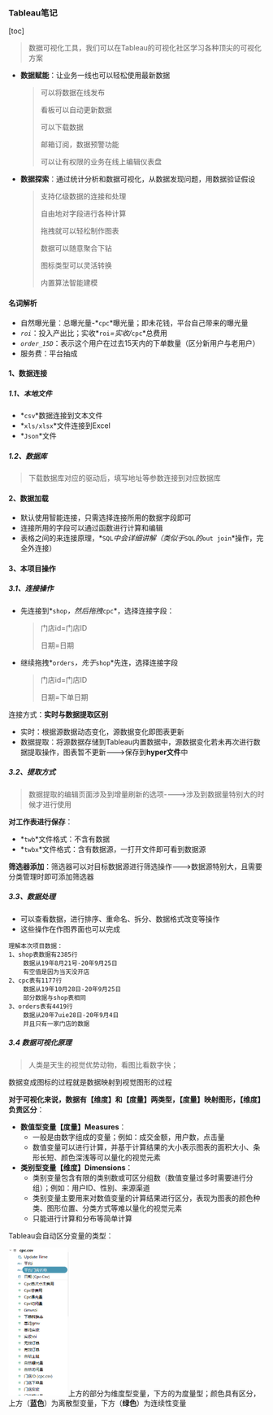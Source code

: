 ### Tableau笔记

[toc]

> 数据可视化工具，我们可以在Tableau的可视化社区学习各种顶尖的可视化方案

- **数据赋能**：让业务一线也可以轻松使用最新数据

  > 可以将数据在线发布
  >
  > 看板可以自动更新数据
  >
  > 可以下载数据
  >
  > 邮箱订阅，数据预警功能
  >
  > 可以让有权限的业务在线上编辑仪表盘

- **数据探索**：通过统计分析和数据可视化，从数据发现问题，用数据验证假设

  > 支持亿级数据的连接和处理
  >
  > 自由地对字段进行各种计算
  >
  > 拖拽就可以轻松制作图表
  >
  > 数据可以随意聚合下钻
  >
  > 图标类型可以灵活转换
  >
  > 内置算法智能建模

#### 名词解析

- 自然曝光量：总曝光量-*`cpc`*曝光量；即未花钱，平台自己带来的曝光量
- *`roi`*：投入产出比；实收*`roi`*=实收/*`cpc`*总费用
- *`order_15D`*：表示这个用户在过去15天内的下单数量（区分新用户与老用户）
- 服务费：平台抽成

#### 1、数据连接

##### 1.1、本地文件

- *`csv`*数据连接到文本文件
- *`xls/xlsx`*文件连接到Excel
- *`Json`*文件

##### 1.2、数据库

> 下载数据库对应的驱动后，填写地址等参数连接到对应数据库

#### 2、数据加载

- 默认使用智能连接，只需选择连接所用的数据字段即可
- 连接所用的字段可以通过函数进行计算和编辑
- 表格之间的来连接原理，*`SQL`*中会详细讲解（类似于*`SQL`*的*`out join`*操作，完全外连接）

#### 3、本项目操作

##### 3.1、连接操作

- 先连接到*`shop`*，然后拖拽*`cpc`*，选择连接字段：

  > 门店id=门店ID
  >
  > 日期=日期

- 继续拖拽*`orders`*，先于*`shop`*先连，选择连接字段

  > 门店id=门店ID
  >
  > 日期=下单日期

连接方式：**实时与数据提取区别**

- 实时：根据源数据动态变化，源数据变化即图表更新
- 数据提取：将源数据存储到Tableau内置数据中，源数据变化若未再次进行数据提取操作，图表暂不更新--->保存到**hyper文件**中

##### 3.2、提取方式

> 数据提取的编辑页面涉及到增量刷新的选项---->涉及到数据量特别大的时候才进行使用

**对工作表进行保存**：

- *`twb`*文件格式：不含有数据
- *`twbx`*文件格式：含有数据源，一打开文件即可看到数据源

**筛选器添加**：筛选器可以对目标数据源进行筛选操作--->数据源特别大，且需要分类管理时即可添加筛选器

##### 3.3、数据处理

- 可以查看数据，进行排序、重命名、拆分、数据格式改变等操作
- 这些操作在作图界面也可以完成

```
理解本次项目数据：
1、shop表数据有2385行
	数据从19年8月21号-20年9月25日
	有空值是因为当天没开店
2、cpc表有1177行
	数据从19年10月28日-20年9月25日
	部分数据与shop表相同
3、orders表有4419行
	数据从20年7uie28日-20年9月4日
	并且只有一家门店的数据
```

##### 3.4 数据可视化原理

> 人类是天生的视觉优势动物，看图比看数字快；

数据变成图标的过程就是数据映射到视觉图形的过程

**对于可视化来说，数据有【维度】和【度量】两类型，【度量】映射图形，【维度】负责区分**：

- **数值型变量【度量】Measures**：
  - 一般是由数字组成的变量；例如：成交金额，用户数，点击量
  - 数值变量可以进行计算，并基于计算结果的大小表示图表的面积大小、条形长短、颜色深浅等可以量化的视觉元素
- **类别型变量【维度】Dimensions**：
  - 类别变量包含有限的类别数或可区分组数（数值变量过多时需要进行分组）；例如：用户ID、性别、来源渠道
  - 类别变量主要用来对数值变量的计算结果进行区分，表现为图表的颜色种类、图形位置、分类方式等难以量化的视觉元素
  - 只能进行计算和分布等简单计算

Tableau会自动区分变量的类型：

<img src="../Assets/Tableau.png" style="zoom:50%;" />上方的部分为维度型变量，下方的为度量型；颜色具有区分，上方（**蓝色**）为离散型变量，下方（**绿色**）为连续性变量

